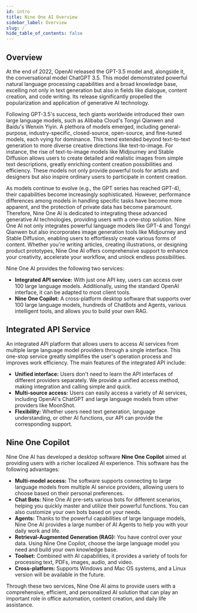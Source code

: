 ```yaml
---
id: intro
title: Nine One AI Overview
sidebar_label: Overview
slug: /
hide_table_of_contents: false
---
```


## Overview

At the end of 2022, OpenAI released the GPT-3.5 model and, alongside it, the conversational model ChatGPT 3.5. This model demonstrated powerful natural language processing capabilities and a broad knowledge base, excelling not only in text generation but also in fields like dialogue, content creation, and code writing. Its release significantly propelled the popularization and application of generative AI technology.

Following GPT-3.5's success, tech giants worldwide introduced their own large language models, such as Alibaba Cloud's Tongyi Qianwen and Baidu's Wenxin Yiyin. A plethora of models emerged, including general-purpose, industry-specific, closed-source, open-source, and fine-tuned models, each vying for dominance. This trend extended beyond text-to-text generation to more diverse creative directions like text-to-image. For instance, the rise of text-to-image models like Midjourney and Stable Diffusion allows users to create detailed and realistic images from simple text descriptions, greatly enriching content creation possibilities and efficiency. These models not only provide powerful tools for artists and designers but also inspire ordinary users to participate in content creation.

As models continue to evolve (e.g., the GPT series has reached GPT-4), their capabilities become increasingly sophisticated. However, performance differences among models in handling specific tasks have become more apparent, and the protection of private data has become paramount. Therefore, Nine One AI is dedicated to integrating these advanced generative AI technologies, providing users with a one-stop solution. Nine One AI not only integrates powerful language models like GPT-4 and Tongyi Qianwen but also incorporates image generation tools like Midjourney and Stable Diffusion, enabling users to effortlessly create various forms of content. Whether you're writing articles, creating illustrations, or designing product prototypes, Nine One AI offers comprehensive support to enhance your creativity, accelerate your workflow, and unlock endless possibilities.

Nine One AI provides the following two services:

- **Integrated API service:** With just one API key, users can access over 100 large language models. Additionally, using the standard OpenAI interface, it can be adapted to most client tools.
- **Nine One Copilot:** A cross-platform desktop software that supports over 100 large language models, hundreds of ChatBots and Agents, various intelligent tools, and allows you to build your own RAG.

## Integrated API Service

An integrated API platform that allows users to access AI services from multiple large language model providers through a single interface. This one-stop service greatly simplifies the user's operation process and improves work efficiency. The main features of the integrated API include:

- **Unified interface:** Users don't need to learn the API interfaces of different providers separately. We provide a unified access method, making integration and calling simple and quick.
- **Multi-source access:** Users can easily access a variety of AI services, including OpenAI's ChatGPT and large language models from other providers like MoonShot.
- **Flexibility:** Whether users need text generation, language understanding, or other AI functions, our API can provide the corresponding support.

## Nine One Copilot

Nine One AI has developed a desktop software **Nine One Copilot** aimed at providing users with a richer localized AI experience. This software has the following advantages:

- **Multi-model access:** The software supports connecting to large language models from multiple AI service providers, allowing users to choose based on their personal preferences.
- **Chat Bots:** Nine One AI pre-sets various bots for different scenarios, helping you quickly master and utilize their powerful functions. You can also customize your own bots based on your needs.
- **Agents:** Thanks to the powerful capabilities of large language models, Nine One AI provides a large number of AI Agents to help you with your daily work and life.
- **Retrieval-Augmented Generation (RAG):** You have control over your data. Using Nine One Copilot, choose the large language model you need and build your own knowledge base.
- **Toolset:** Combined with AI capabilities, it provides a variety of tools for processing text, PDFs, images, audio, and video.
- **Cross-platform:** Supports Windows and Mac OS systems, and a Linux version will be available in the future.

Through these two services, Nine One AI aims to provide users with a comprehensive, efficient, and personalized AI solution that can play an important role in office automation, content creation, and daily life assistance.
